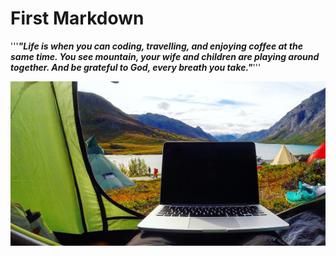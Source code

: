 # First Markdown

'''_**"Life is when you can coding, travelling, and enjoying coffee at the same time. You see mountain, your wife and children are playing around together. And be grateful to God, every breath you take."**_'''



![Header](assets/travel.jpg)

